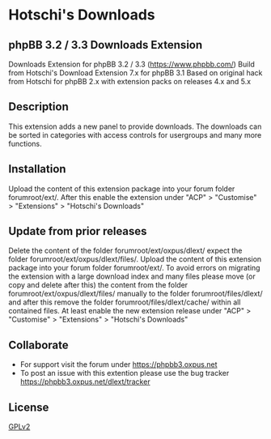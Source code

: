 # Hotschi's Downloads

## phpBB 3.2 / 3.3 Downloads Extension

Downloads Extension for phpBB 3.2 / 3.3 (https://www.phpbb.com/)
Build from Hotschi's Download Extension 7.x for phpBB 3.1
Based on original hack from Hotschi for phpBB 2.x with extension packs on releases 4.x and 5.x

## Description

This extension adds a new panel to provide downloads.
The downloads can be sorted in categories with access controls for usergroups and many more functions.

## Installation

Upload the content of this extension package into your forum folder forumroot/ext/.
After this enable the extension under "ACP" > "Customise" > "Extensions" > "Hotschi's Downloads"

## Update from prior releases

Delete the content of the folder forumroot/ext/oxpus/dlext/ expect the folder forumroot/ext/oxpus/dlext/files/.
Upload the content of this extension package into your forum folder forumroot/ext/.
To avoid errors on migrating the extension with a large download index and many files please move (or copy and delete after this) the content from the folder
forumroot/ext/oxpus/dlext/files/ manually to the folder forumroot/files/dlext/ and after this remove the folder forumroot/files/dlext/cache/ within all contained files.
At least enable the new extension release under "ACP" > "Customise" > "Extensions" > "Hotschi's Downloads"

## Collaborate

* For support visit the forum under https://phpbb3.oxpus.net
* To post an issue with this extention please use the bug tracker https://phpbb3.oxpus.net/dlext/tracker

## License

[GPLv2](license.txt)
